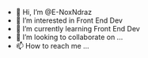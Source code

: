 - 👋 Hi, I’m @E-NoxNdraz
- 👀 I’m interested in Front End Dev
- 🌱 I’m currently learning Front End Dev
- 💞️ I’m looking to collaborate on ...
- 📫 How to reach me ...

<!---
E-NoxNdraz/E-NoxNdraz is a ✨ special ✨ repository because its `README.md` (this file) appears on your GitHub profile.
You can click the Preview link to take a look at your changes.
--->
